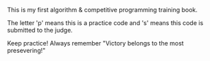 
This is my first algorithm & competitive programming training book.

The letter 'p' means this is a practice code and 's' means this code is submitted to the judge.

Keep practice! Always remember "Victory belongs to the most presevering!"
